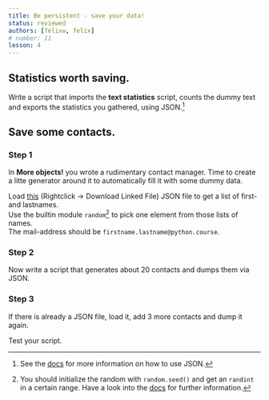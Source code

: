 ```yaml
---
title: Be persistent - save your data!
status: reviewed
authors: [felixw, felix]
# number: 11
lesson: 4
---
```


## Statistics worth saving.

Write a script that imports the __text statistics__ script, counts the dummy text and exports the statistics you gathered, using JSON.[^jsondocs]

[^jsondocs]:
    See the [docs](https://docs.python.org/3/library/json.html) for more information on how to use JSON.


## Save some contacts.

### Step 1
In __More objects!__ you wrote a rudimentary contact manager. Time to create a litte generator around it to automatically fill it with some dummy data.

Load [this](../misc/contactdata.json) (Rightclick -> Download Linked File) JSON file to get a list of first- and lastnames.  
Use the builtin module `random`[^random] to pick one element from those lists of names.  
The mail-address should be `firstname.lastname@python.course`.

### Step 2
Now write a script that generates about 20 contacts and dumps them via JSON.

### Step 3
If there is already a JSON file, load it, add 3 more contacts and dump it again.

Test your script.

[^random]:
    You should initialize the random with `random.seed()` and get an `randint` in a certain range.
    Have a look into the [docs](https://docs.python.org/3/library/random.html) for further information.
